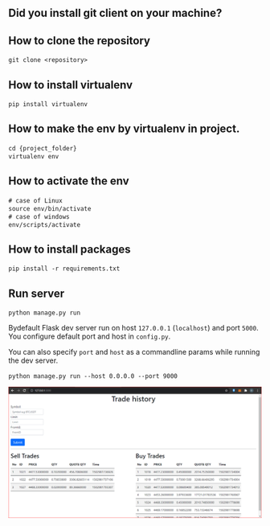## Did you install git client on your machine?
## How to clone the repository
	git clone <repository>
## How to install virtualenv
	pip install virtualenv
## How to make the env by virtualenv in project.
	cd {project_folder}
	virtualenv env
## How to activate the env
	# case of Linux
	source env/bin/activate
	# case of windows
	env/scripts/activate
## How to install packages
	pip install -r requirements.txt
## Run server

	python manage.py run

Bydefault Flask dev server run on host `127.0.0.1` (`localhost`) and port `5000`. You configure default port and host in `config.py`.

You can also specify `port` and `host` as a commandline params while running the dev server.

	python manage.py run --host 0.0.0.0 --port 9000
![Alt text](static/Capture.PNG?raw=true "Demo")
